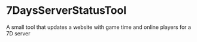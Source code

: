 # 7DaysServerStatusTool
A small tool that updates a website with game time and online players for a 7D server
